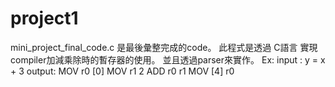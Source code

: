 # project1

mini_project_final_code.c 是最後彙整完成的code。
此程式是透過 C語言 實現compiler加減乘除時的暫存器的使用。
並且透過parser來實作。
Ex: 
input :
y = x + 3
output:
MOV r0 [0]
MOV r1  2 
ADD r0  r1
MOV [4] r0
